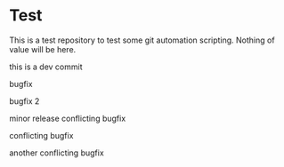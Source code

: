 # Test
This is a test repository to test some git automation scripting. Nothing of value will be here.

this is a dev commit

bugfix

bugfix 2

minor release
conflicting bugfix

conflicting bugfix

another conflicting bugfix